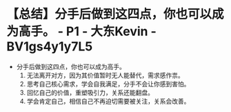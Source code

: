 # 【总结】分手后做到这四点，你也可以成为高手。 - P1 - 大东Kevin - BV1gs4y1y7L5

-   分手后做到这四点，你也可以成为高手。
    1.  无法离开对方，因为其价值暂时无人能替代，需求感作祟。
    2.  思考自己核心需求，学会自我满足，分手不会让你感到害怕。
    3.  回忆自己的价值，重塑吸引力，关系还能翻盘。
    4.  学会肯定自己，相信自己不再迫切需要被关注，关系会改善。